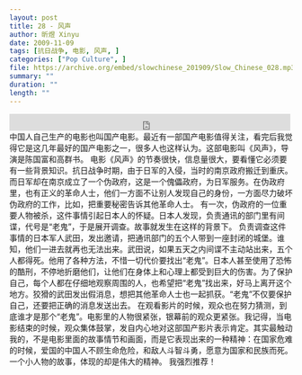 ```yaml
---
layout: post
title: 28 - 风声
author: 昕煜 Xinyu
date: 2009-11-09
tags: [抗日战争, 电影, 风声, ]
categories: ["Pop Culture", ]
file: https://archive.org/embed/slowchinese_201909/Slow_Chinese_028.mp3
summary: ""
duration: ""
length: ""
---
```


<iframe src="https://archive.org/embed/slowchinese_201909/Slow_Chinese_028.mp3" width="500" height="30" frameborder="0" webkitallowfullscreen="true" mozallowfullscreen="true" allowfullscreen></iframe>
中国人自己生产的电影也叫国产电影。最近有一部国产电影值得关注，看完后我觉得它是这几年最好的国产电影之一，很多人也这样认为。这部电影叫《风声》，导演是陈国富和高群书。
电影《风声》的节奏很快，信息量很大，要看懂它必须要有一些背景知识。抗日战争时期，由于日军的入侵，当时的南京政府搬迁到重庆。而日军却在南京成立了一个伪政府，这是一个傀儡政府，为日军服务。在伪政府里，也有正义的革命人士，他们一方面不让别人发现自己的身份，一方面尽力破坏伪政府的工作，比如，把重要秘密告诉其他革命人士。
有一次，伪政府的一位重要人物被杀，这件事情引起日本人的怀疑。日本人发现，负责通讯的部门里有间谍，代号是“老鬼”，于是展开调查。故事就发生在这样的背景下。
负责调查这件事情的日本军人武田，发出邀请，把通讯部门的五个人带到一座封闭的城堡。谁知，他们一进去就再也无法出来。武田说，如果五天之内间谍不主动站出来，五个人都得死。他用了各种方法，不惜一切代价要找出“老鬼”。日本人甚至使用了恐怖的酷刑，不停地折磨他们，让他们在身体上和心理上都受到巨大的伤害。为了保护自己，每个人都在仔细地观察周围的人，也希望把“老鬼”找出来，好马上离开这个地方。狡猾的武田发出假消息，想把其他革命人士也一起抓获。“老鬼”不仅要保护自己，还要把正确的消息发送出去。
在观看影片的时候，观众也在努力猜测，到底谁才是那个“老鬼”。电影里的人物很紧张，银幕前的观众更紧张。我记得，当电影结束的时候，观众集体鼓掌，发自内心地对这部国产影片表示肯定。其实最触动我的，不是电影里面的故事情节和画面，而是它表现出来的一种精神：在国家危难的时候，爱国的中国人不顾生命危险，和敌人斗智斗勇，愿意为国家和民族而死。一个小人物的故事，体现的却是伟大的精神。
我强烈推荐！
 
